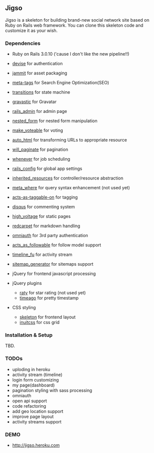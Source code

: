 ## Jigso

Jigso is a skeleton for building brand-new social network site based on Ruby on Rails web framework. You can clone this skeleton code and customize it as your wish.


### Dependencies

- Ruby on Rails 3.0.10 ('cause I don't like the new pipeline!!)
- [devise](https://github.com/plataformatec/devise) for authentication
- [jammit](http://documentcloud.github.com/jammit/) for asset packaging
- [meta-tags](https://github.com/kpumuk/meta-tags) for Search Engine Optimization(SEO)
- [transitions](https://github.com/qoobaa/transitions) for state machine
- [gravastic](https://github.com/chrislloyd/gravtastic) for Gravatar 
- [rails_admin](https://github.com/sferik/rails_admin/tree/rails-3.0) for admin page
- [nested_form](https://github.com/ryanb/nested_form) for nested form manipulation
- [make_voteable](https://github.com/medihack/make_voteable) for voting
- [auto_html](https://github.com/dejan/auto_html) for transforming URLs to appropriate resource
- [will_paginate](https://github.com/mislav/will_paginate) for pagination
- [whenever](https://github.com/javan/whenever) for job scheduling
- [rails_config](https://github.com/railsjedi/rails_config) for global app settings
- [inherited_resources](https://github.com/josevalim/inherited_resources) for controller/resource abstraction
- [meta_where](https://github.com/ernie/meta_where) for query syntax enhancement (not used yet)
- [acts-as-taggable-on](https://github.com/mbleigh/acts-as-taggable-on) for tagging
- [disqus](http://disqus.com/) for commenting system
- [high_voltage](https://github.com/thoughtbot/high_voltage) for static pages
- [redcarpet](https://github.com/tanoku/redcarpet) for markdown handling
- [omniauth]() for 3rd party authentication
- [acts_as_followable](https://github.com/xpepermint/acts_as_followable) for follow model support
- [timeline_fu](https://github.com/jamesgolick/timeline_fu) for activity stream
- [sitemap_generator](https://github.com/kjvarga/sitemap_generator) for sitemaps support

- jQuery for frontend javascript processing
- jQuery plugins
	- [raty](http://www.wbotelhos.com/raty/) for star rating (not used yet)
	- [timeago](http://timeago.yarp.com/) for pretty timestamp

- CSS styling
	- [skeleton](http://www.getskeleton.com/) for frontend layout
	- [inuitcss](http://csswizardry.com/inuitcss/) for css grid

### Installation & Setup

TBD.


### TODOs

- uploding in heroku
- activity stream (timeline)
- login form customizing
- my page(dashboard)
- pagination styling with sass processing
- omniauth
- open api support
- code refactoring
- add geo location support
- improve page layout
- activity streams support



### DEMO

- http://jigso.heroku.com

